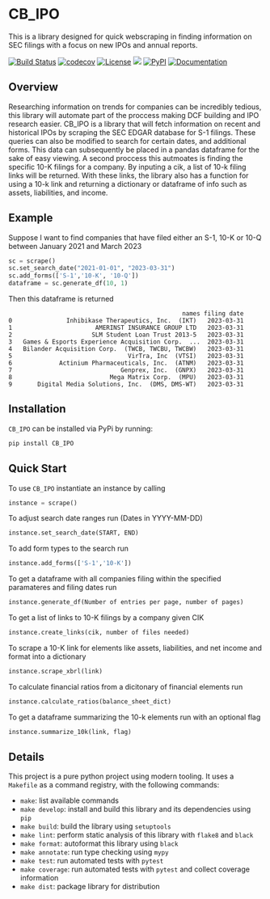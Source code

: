 # CB_IPO
This is a library designed for quick webscraping in finding information on SEC filings with a focus on new IPOs and annual reports.

[![Build Status](https://github.com/llw2128/CB_IPO/workflows/Build%20Status/badge.svg?branch=main)](https://github.com/llw2128/CB_IPO/actions?query=workflow%3A%22Build+Status%22)
[![codecov](https://codecov.io/gh/llw2128/CB_IPO/branch/main/graph/badge.svg)](https://codecov.io/gh/llw2128/CB_IPO)
[![License](https://img.shields.io/badge/License-Apache_2.0-green.svg)](https://opensource.org/licenses/Apache-2.0)  ![](https://img.shields.io/github/issues/llw2128/CB_IPO)
[![PyPI](https://img.shields.io/pypi/v/CB_IPO)](https://pypi.org/project/CB-IPO/)
[![Documentation](https://img.shields.io/badge/GitHub%20Pages-222222?style=for-the-badge&logo=GitHub%20Pages&logoColor=white)](https://llw2128.github.io/CB_IPO/)

## Overview
Researching information on trends for companies can be incredibly tedious, this library will automate part of the proccess making DCF building and IPO research easier. CB_IPO is a library that will fetch information on recent and historical IPOs by scraping the SEC EDGAR database for S-1 filings. These queries can also be modified to search for certain dates, and additional forms. This data can subsequently be placed in a pandas dataframe for the sake of easy viewing. A second proccess this autmoates is finding the specific 10-K filings for a company. By inputing a cik, a list of 10-k filing links will be returned. With these links, the library also has a function for using a 10-k link and returning a dictionary or dataframe of info such as assets, liabilities, and income.

## Example
Suppose I want to find companies that have filed either an S-1, 10-K or 10-Q between January 2021 and March 2023
```python
sc = scrape()
sc.set_search_date("2021-01-01", "2023-03-31")
sc.add_forms(['S-1','10-K', '10-Q'])
dataframe = sc.generate_df(10, 1)
```
Then this dataframe is returned
```
                                                names filing date
0               Inhibikase Therapeutics, Inc.  (IKT)   2023-03-31
1                       AMERINST INSURANCE GROUP LTD   2023-03-31
2                      SLM Student Loan Trust 2013-5   2023-03-31
3   Games & Esports Experience Acquisition Corp.  ...  2023-03-31
4   Bilander Acquisition Corp.  (TWCB, TWCBU, TWCBW)   2023-03-31
5                                VirTra, Inc  (VTSI)   2023-03-31
6             Actinium Pharmaceuticals, Inc.  (ATNM)   2023-03-31
7                              Genprex, Inc.  (GNPX)   2023-03-31
8                           Mega Matrix Corp.  (MPU)   2023-03-31
9       Digital Media Solutions, Inc.  (DMS, DMS-WT)   2023-03-31
```

## Installation
`CB_IPO` can be installed via PyPi by running:
```python
pip install CB_IPO
```

## Quick Start
To use `CB_IPO` instantiate an instance by calling 
```python
instance = scrape()
``` 

To adjust search date ranges run (Dates in YYYY-MM-DD)
```python
instance.set_search_date(START, END)
```

To add form types to the search run
```python
instance.add_forms(['S-1','10-K'])
```

To get a dataframe with all companies filing within the specified paramateres and filing dates run

```python
instance.generate_df(Number of entries per page, number of pages)
```

To get a list of links to 10-K filings by a company given CIK
```python
instance.create_links(cik, number of files needed)
```

To scrape a 10-K link for elements like assets, liabilities, and net income and format into a dictionary
```python
instance.scrape_xbrl(link)
```

To calculate financial ratios from a dicitonary of financial elements run
```python
instance.calculate_ratios(balance_sheet_dict)
```

To get a dataframe summarizing the 10-k elements run with an optional flag
```python
instance.summarize_10k(link, flag)
```

## Details
This project is a pure python project using modern tooling. It uses a `Makefile` as a command registry, with the following commands:
- `make`: list available commands
- `make develop`: install and build this library and its dependencies using `pip`
- `make build`: build the library using `setuptools`
- `make lint`: perform static analysis of this library with `flake8` and `black`
- `make format`: autoformat this library using `black`
- `make annotate`: run type checking using `mypy`
- `make test`: run automated tests with `pytest`
- `make coverage`: run automated tests with `pytest` and collect coverage information
- `make dist`: package library for distribution
